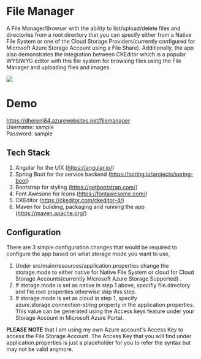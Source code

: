 # File Manager
A File Manager/Browser with the ability to list/upload/delete files and directories from a root directory that you can specify either from a Native File System or one of the Cloud Storage Providers(currently configured for Microsoft Azure Storage Account using a File Share). Additionally, the app also demonstrates the integration between CKEditor which is a popular WYSIWYG editor with this file system for browsing files using the File Manager and uploading files and images.

<img src="https://dherenj84.azurewebsites.net/filemanager/getFile/me.png?filePath=assets%2Fimages%2Fme.png"> 

# Demo
<a href="https://dherenj84.azurewebsites.net/filemanager" target="_blank">https://dherenj84.azurewebsites.net/filemanager</a>
<br>
Username: sample
<br>
Password: sample

## Tech Stack
1. Angular for the UIX (https://angular.io/)
2. Spring Boot for the service backend (https://spring.io/projects/spring-boot)
3. Bootstrap for styling (https://getbootstrap.com/)
4. Font Awesone for Icons (https://fontawesome.com/)
5. CKEditor (https://ckeditor.com/ckeditor-4/)
6. Maven for buliding, packaging and running the app (https://maven.apache.org/)

## Configuration
There are 3 simple configuration changes that would be required to configure the app based on what storage mode you want to use,
1. Under src/main/resources/application.properties change the storage.mode to either native for Native File System or cloud for Cloud Storage Accounts(currently Microsoft Azure Storage Supported) .
2. If storage.mode is set as native in step 1 above, specifiy file.directory and file.root properties otherwise skip this step.
3. If storage.mode is set as cloud in step 1, specify azure.storage.connection-string property in the application.properties. This value can be generated using the Access keys feature under your Storage Account in Microsoft Azure Portal.

<b>PLEASE NOTE</b> that I am using my own Azure account's Access Key to access the File Storage Account. The Access Key that you will find under application.properties is just a placeholder for you to refer the syntax but may not be valid anymore.
